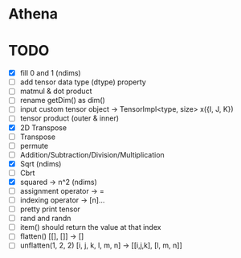 # Athena

# TODO
- [X] fill 0 and 1 (ndims)
- [ ] add tensor data type (dtype) property
- [ ] matmul & dot product 
- [ ] rename getDim() as dim()
- [ ] input custom tensor object -> TensorImpl<type, size> x({I, J, K})
- [ ] tensor product (outer & inner)
- [X] 2D Transpose 
- [ ] Transpose 
- [ ] permute
- [ ] Addition/Subtraction/Division/Multiplication
- [X] Sqrt (ndims) 
- [ ] Cbrt 
- [X] squared -> n^2 (ndims) 
- [ ] assignment operator -> = 
- [ ] indexing operator -> [n]...
- [ ] pretty print tensor 
- [ ] rand and randn 
- [ ] item() should return the value at that index 
- [ ] flatten() [[], []] -> []
- [ ] unflatten(1, 2, 2) [i, j, k, l, m, n] -> [[i,j,k], [l, m, n]]
